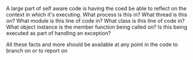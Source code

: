 A large part of self aware code is having the coed be able to reflect on the context in which it's executing.
What process is this in?
What thread is this on?
What module is this line of code in?
What class is this line of code in?
What object instance is the member function being called on?
Is this being executed as part of handling an exception?

All these facts and more should be available at any point in the code to branch on or to report on
